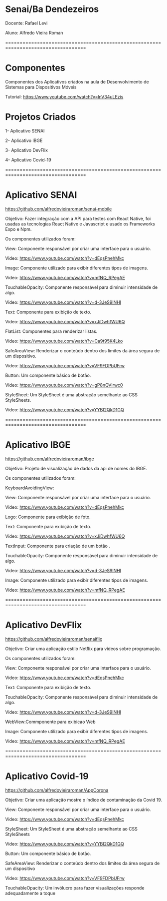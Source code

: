 # Senai/Ba Dendezeiros

Docente: Rafael Levi

Aluno: Alfredo Vieira Roman

==================================================================================

# Componentes
Componentes dos Aplicativos criados na aula de Desenvolvimento de Sistemas para Dispositivos Móveis

Tutorial: https://www.youtube.com/watch?v=lnV34uLEzis

# Projetos Criados

1- Aplicativo SENAI

2- Aplicativo IBGE

3- Aplicativo DevFlix

4- Aplicativo Covid-19

==================================================================================

# Aplicativo SENAI

https://github.com/alfredovieiraroman/senai-mobile

Objetivo: Fazer integração com a API para testes com React Native, foi usadas as tecnologias React Native e Javascript e usado os Frameworks Expo e Npm.

Os componentes utilizados foram:

View: Componente responsável por criar uma interface para o usuário. 

Video: https://www.youtube.com/watch?v=dEqsPnehMkc


Image: Componente utilizado para exibir diferentes tipos de imagens. 

Video: https://www.youtube.com/watch?v=mfNQ_RPegAE


TouchableOpacity: Componente responsável para diminuir intensidade de algo. 

Video: https://www.youtube.com/watch?v=d-3JeS9lNHI


Text: Componente para exibição de texto. 

Video: https://www.youtube.com/watch?v=xJiDwhfWU6Q


FlatList: Componentes para renderizar listas. 

Video: https://www.youtube.com/watch?v=Ca9t95K4Lko


SafeAreaView: Renderizar o conteúdo dentro dos limites da área segura de um dispositivo. 

Video: https://www.youtube.com/watch?v=VF9FDPbUFrw


Button: Um componente básico de botão. 

Video: https://www.youtube.com/watch?v=gP8nQVlrwc0


StyleSheet: Um StyleSheet é uma abstração semelhante ao CSS StyleSheets. 

Video: https://www.youtube.com/watch?v=YYBI2QkD1GQ

==================================================================================

# Aplicativo IBGE

https://github.com/alfredovieiraroman/ibge

Objetivo: Projeto de visualização de dados da api de nomes do IBGE.

Os componentes utilizados foram:

KeyboardAvoidingView:


View: Componente responsável por criar uma interface para o usuário. 

Video: https://www.youtube.com/watch?v=dEqsPnehMkc


Logo: Componente para exibição de foto.


Text: Componente para exibição de texto. 

Video: https://www.youtube.com/watch?v=xJiDwhfWU6Q


TextInput: Componente para criação de um botão .


TouchableOpacity: Componente responsável para diminuir intensidade de algo. 

Video: https://www.youtube.com/watch?v=d-3JeS9lNHI


Image: Componente utilizado para exibir diferentes tipos de imagens. 

Video: https://www.youtube.com/watch?v=mfNQ_RPegAE

==================================================================================

# Aplicativo DevFlix

https://github.com/alfredovieiraroman/senaiflix

Objetivo: Criar uma aplicação estilo Netflix para vídeos sobre programação.

Os componentes utilizados foram:

View: Componente responsável por criar uma interface para o usuário. 

Video: https://www.youtube.com/watch?v=dEqsPnehMkc


Text: Componente para exibição de texto.


TouchableOpacity: Componente responsável para diminuir intensidade de algo. 

Video: https://www.youtube.com/watch?v=d-3JeS9lNHI


WebView:Commponente para exibicao Web


Image: Componente utilizado para exibir diferentes tipos de imagens. 

Video: https://www.youtube.com/watch?v=mfNQ_RPegAE

==================================================================================

# Aplicativo Covid-19

https://github.com/alfredovieiraroman/AppCorona

Objetivo: Criar uma aplicação mostre o índice de contaminação da Covid 19.

View: Componente responsável por criar uma interface para o usuário. 

Video: https://www.youtube.com/watch?v=dEqsPnehMkc


StyleSheet: Um StyleSheet é uma abstração semelhante ao CSS StyleSheets 

Video: https://www.youtube.com/watch?v=YYBI2QkD1GQ


Button: Um componente básico de botão.


SafeAreaView: Renderizar o conteúdo dentro dos limites da área segura de um dispositivo 

Video: https://www.youtube.com/watch?v=VF9FDPbUFrw


TouchableOpacity: Um invólucro para fazer visualizações responde adequadamente a toque












